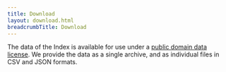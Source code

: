 ```yaml
---
title: Download
layout: download.html
breadcrumbTitle: Download
---
```


The data of the Index is available for use under a [public domain data license](http://opendatacommons.org/licenses/pddl/1.0/). We provide the data as a single archive, and as individual files in CSV and JSON formats.
